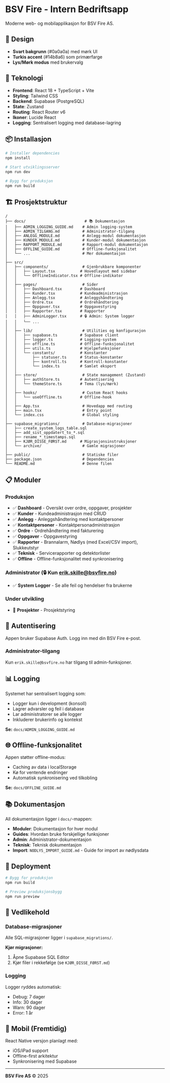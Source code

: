 # BSV Fire - Intern Bedriftsapp

Moderne web- og mobilapplikasjon for BSV Fire AS.

## 🎨 Design

- **Svart bakgrunn** (#0a0a0a) med mørk UI
- **Turkis accent** (#14b8a6) som primærfarge
- **Lys/Mørk modus** med brukervalg

## 🚀 Teknologi

- **Frontend**: React 18 + TypeScript + Vite
- **Styling**: Tailwind CSS
- **Backend**: Supabase (PostgreSQL)
- **State**: Zustand
- **Routing**: React Router v6
- **Ikoner**: Lucide React
- **Logging**: Sentralisert logging med database-lagring

## 📦 Installasjon

```bash
# Installer dependencies
npm install

# Start utviklingsserver
npm run dev

# Bygg for produksjon
npm run build
```

## 🏗️ Prosjektstruktur

```
/
├── docs/                          # 📚 Dokumentasjon
│   ├── ADMIN_LOGGING_GUIDE.md    # Admin logging-system
│   ├── ADMIN_TILGANG.md          # Administrator-tilgang
│   ├── ANLEGG_MODULE.md          # Anlegg-modul dokumentasjon
│   ├── KUNDER_MODULE.md          # Kunder-modul dokumentasjon
│   ├── RAPPORT_MODULE.md         # Rapport-modul dokumentasjon
│   ├── OFFLINE_GUIDE.md          # Offline-funksjonalitet
│   └── ...                       # Mer dokumentasjon
│
├── src/
│   ├── components/               # Gjenbrukbare komponenter
│   │   ├── Layout.tsx           # Hovedlayout med sidebar
│   │   └── OfflineIndicator.tsx # Offline-indikator
│   │
│   ├── pages/                    # Sider
│   │   ├── Dashboard.tsx        # Dashboard
│   │   ├── Kunder.tsx           # Kundeadministrasjon
│   │   ├── Anlegg.tsx           # Anleggshåndtering
│   │   ├── Ordre.tsx            # Ordrehåndtering
│   │   ├── Oppgaver.tsx         # Oppgavestyring
│   │   ├── Rapporter.tsx        # Rapporter
│   │   ├── AdminLogger.tsx      # 🔒 Admin: System logger
│   │   └── ...
│   │
│   ├── lib/                      # Utilities og konfigurasjon
│   │   ├── supabase.ts          # Supabase client
│   │   ├── logger.ts            # Logging-system
│   │   ├── offline.ts           # Offline-funksjonalitet
│   │   ├── utils.ts             # Hjelpefunksjoner
│   │   └── constants/           # Konstanter
│   │       ├── statuser.ts      # Status-konstanter
│   │       ├── kontroll.ts      # Kontroll-konstanter
│   │       └── index.ts         # Samlet eksport
│   │
│   ├── store/                    # State management (Zustand)
│   │   ├── authStore.ts         # Autentisering
│   │   └── themeStore.ts        # Tema (lys/mørk)
│   │
│   ├── hooks/                    # Custom React hooks
│   │   └── useOffline.ts        # Offline-hook
│   │
│   ├── App.tsx                   # Hovedapp med routing
│   ├── main.tsx                  # Entry point
│   └── index.css                 # Global styling
│
├── supabase_migrations/          # Database-migrasjoner
│   ├── create_system_logs_table.sql
│   ├── add_sist_oppdatert_to_*.sql
│   ├── rename_*_timestamps.sql
│   ├── KJØR_DISSE_FØRST.md      # Migrasjonsinstruksjoner
│   └── archive/                  # Gamle migrasjoner
│
├── public/                       # Statiske filer
├── package.json                  # Dependencies
└── README.md                     # Denne filen
```

## 📋 Moduler

### Produksjon
- ✅ **Dashboard** - Oversikt over ordre, oppgaver, prosjekter
- ✅ **Kunder** - Kundeadministrasjon med CRUD
- ✅ **Anlegg** - Anleggshåndtering med kontaktpersoner
- ✅ **Kontaktpersoner** - Kontaktpersonadministrasjon
- ✅ **Ordre** - Ordrehåndtering med fakturering
- ✅ **Oppgaver** - Oppgavestyring
- ✅ **Rapporter** - Brannalarm, Nødlys (med Excel/CSV import), Slukkeutstyr
- ✅ **Teknisk** - Servicerapporter og detektorlister
- ✅ **Offline** - Offline-funksjonalitet med synkronisering

### Administrator (🔒 Kun erik.skille@bsvfire.no)
- ✅ **System Logger** - Se alle feil og hendelser fra brukerne

### Under utvikling
- 🚧 **Prosjekter** - Prosjektstyring

## 🔐 Autentisering

Appen bruker Supabase Auth. Logg inn med din BSV Fire e-post.

### Administrator-tilgang
Kun `erik.skille@bsvfire.no` har tilgang til admin-funksjoner.

## 📊 Logging

Systemet har sentralisert logging som:
- Logger kun i development (konsoll)
- Lagrer advarsler og feil i database
- Lar administratorer se alle logger
- Inkluderer brukerinfo og kontekst

**Se:** `docs/ADMIN_LOGGING_GUIDE.md`

## 🌐 Offline-funksjonalitet

Appen støtter offline-modus:
- Caching av data i localStorage
- Kø for ventende endringer
- Automatisk synkronisering ved tilkobling

**Se:** `docs/OFFLINE_GUIDE.md`

## 📚 Dokumentasjon

All dokumentasjon ligger i `docs/`-mappen:
- **Moduler**: Dokumentasjon for hver modul
- **Guides**: Hvordan bruke forskjellige funksjoner
- **Admin**: Administrator-dokumentasjon
- **Teknisk**: Teknisk dokumentasjon
- **Import**: `NODLYS_IMPORT_GUIDE.md` - Guide for import av nødlysdata

## 🚀 Deployment

```bash
# Bygg for produksjon
npm run build

# Preview produksjonsbygg
npm run preview
```

## 🔧 Vedlikehold

### Database-migrasjoner
Alle SQL-migrasjoner ligger i `supabase_migrations/`.

**Kjør migrasjoner:**
1. Åpne Supabase SQL Editor
2. Kjør filer i rekkefølge (se `KJØR_DISSE_FØRST.md`)

### Logging
Logger ryddes automatisk:
- Debug: 7 dager
- Info: 30 dager
- Warn: 90 dager
- Error: 1 år

## 📱 Mobil (Fremtidig)

React Native versjon planlagt med:
- iOS/iPad support
- Offline-first arkitektur
- Synkronisering med Supabase

---

**BSV Fire AS** © 2025
